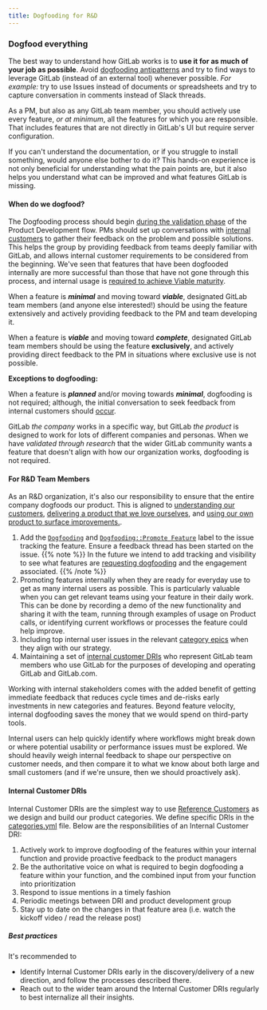 ```yaml
---
title: Dogfooding for R&D
---
```


### Dogfood everything

The best way to understand how GitLab works is to **use it for as much of your job as possible**.
Avoid [dogfooding antipatterns](/handbook/engineering/development/principles/#dogfooding-antipatterns)
and try to find ways to leverage GitLab (instead of an external tool) whenever
possible. _For example:_ try to use Issues instead of documents or spreadsheets
and try to capture conversation in comments instead of Slack threads.

As a PM, but also as any GitLab team member, you should actively use every feature,
_or at minimum_, all the features for which you are responsible. That includes
features that are not directly in GitLab's UI but require server configuration.

If you can't understand the documentation, or if you struggle to install
something, would anyone else bother to do it? This hands-on experience
is not only beneficial for understanding what the pain points are, but it also
helps you understand what can be improved and what features GitLab is missing.

#### When do we dogfood?

The Dogfooding process should begin [during the validation phase](/handbook/product-development-flow/#validation-phase-1-validation-backlog) of the Product Development flow. PMs should set up conversations with [internal customers](#internal-customer-dris) to gather their feedback on the problem and possible solutions. This helps the group by providing feedback from teams deeply familiar with GitLab, and allows internal customer requirements to be considered from the beginning. We've seen that features that have been dogfooded internally are more successful than those that have not gone through this process, and internal usage is [required to achieve Viable maturity](https://about.gitlab.com/direction/#maturity).

When a feature is <b>_minimal_</b> and moving toward <b>_viable_</b>, designated
GitLab team members (and anyone else interested!) should be using the feature
extensively and actively providing feedback to the PM and team developing it.

When a feature is <b>_viable_</b> and moving toward <b>_complete_</b>, designated
GitLab team members should be using the feature **exclusively**, and actively
providing direct feedback to the PM in situations where exclusive use is not
possible.

**Exceptions to dogfooding:**

When a feature is <b>_planned_</b> and/or moving towards <b>_minimal_</b>, dogfooding
is not required; although, the initial conversation to seek feedback from internal customers should [occur](#when-do-we-dogfood).

GitLab _the company_ works in a specific way, but GitLab _the product_ is
designed to work for lots of different companies and personas. When we have
_validated through research_ that the wider GitLab community wants a feature
that doesn't align with how our organization works, dogfooding is not required.

#### For R&D Team Members

As an R&D organization, it's also our responsibility to ensure that the entire company dogfoods our product. This is aligned to [understanding our customers](/handbook/values/#understand-our-customers), [delivering a product that we love ourselves](/handbook/company/mission/#contribute-to-gitlab-application), and [using our own product to surface improvements.](/handbook/values/#dogfooding).

1. Add the [`Dogfooding`](https://gitlab.com/gitlab-org/gitlab/-/issues/?label_name%5B%5D=Dogfooding) and [`Dogfooding::Promote Feature`](https://gitlab.com/groups/gitlab-com/-/issues?label_name%5B%5D=Dogfooding%3A%3APromote+Feature) label to the issue tracking the feature. Ensure a feedback thread has been started on the issue.
   {{% note %}}
   In the future we intend to add tracking and visibility to see what features are [requesting dogfooding](https://gitlab.com/groups/gitlab-com/-/issues?label_name%5B%5D=Dogfooding%3A%3APromote+Feature) and the engagement associated.
   {{% /note %}}
1. Promoting features internally when they are ready for everyday use to get as
many internal users as possible. This is particularly valuable when you can get
relevant teams using your feature in their daily work. This can be done by
recording a demo of the new functionality and sharing it with the team,
running through examples of usage on Product calls, or identifying current
workflows or processes the feature could help improve.
1. Including top internal user issues in the relevant [category epics](/handbook/product/product-processes/#category-direction) 
when they align with our strategy.
1. Maintaining a set of [internal customer DRIs](#internal-customer-dris) who represent GitLab team members
who use GitLab for the purposes of developing and operating GitLab and GitLab.com.

Working with internal stakeholders comes with the added benefit of getting
immediate feedback that reduces cycle times and de-risks early investments in
new categories and features. Beyond feature velocity, internal dogfooding saves
the money that we would spend on third-party tools.

Internal users can help quickly identify where workflows might break down or
where potential usability or performance issues must be explored. We should
heavily weigh internal feedback to shape our perspective on customer needs,
and then compare it to what we know about both large and small customers
(and if we're unsure, then we should proactively ask).

#### Internal Customer DRIs

Internal Customer DRIs are the simplest way to use [Reference Customers](https://www.svpg.com/the-power-of-reference-customers/) as we design and build our product categories.
We define specific DRIs in the [categories.yml](https://gitlab.com/gitlab-com/www-gitlab-com/edit/master/data/categories.yml) file.
Below are the responsibilities of an Internal Customer DRI:

1. Actively work to improve dogfooding of the features within your internal function and provide proactive feedback to the product managers
1. Be the authoritative voice on what is required to begin dogfooding a feature within your function, and the combined input from your function into prioritization
1. Respond to issue mentions in a timely fashion
1. Periodic meetings between DRI and product development group
1. Stay up to date on the changes in that feature area (i.e. watch the kickoff video / read the release post)

##### Best practices

It's recommended to 

- Identify Internal Customer DRIs early in the discovery/delivery of a new direction, and follow the processes described there.
- Reach out to the wider team around the Internal Customer DRIs regularly to best internalize all their insights.

